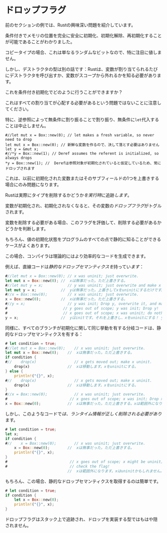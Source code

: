 # <!--Drop Flags--> ドロップフラグ

<!--The examples in the previous section introduce an interesting problem for Rust.-->
前のセクションの例では、Rustの興味深い問題を紹介しています。
<!--We have seen that it's possible to conditionally initialize, deinitialize, and reinitialize locations of memory totally safely.-->
条件付きでメモリの位置を完全に安全に初期化、初期化解除、再初期化することが可能であることがわかりました。
<!--For Copy types, this isn't particularly notable since they're just a random pile of bits.-->
コピータイプの場合、これは単なるランダムなビットなので、特に注目に値しません。
<!--However types with destructors are a different story: Rust needs to know whether to call a destructor whenever a variable is assigned to, or a variable goes out of scope.-->
しかし、デストラクタの型は別の話です：Rustは、変数が割り当てられるたびにデストラクタを呼び出すか、変数がスコープから外れるかを知る必要があります。
<!--How can it do this with conditional initialization?-->
これを条件付き初期化でどのように行うことができますか？

<!--Note that this is not a problem that all assignments need worry about.-->
これはすべての割り当てが心配する必要があるという問題ではないことに注意してください。
<!--In particular, assigning through a dereference unconditionally drops, and assigning in a `let` unconditionally doesn't drop:-->
特に、逆参照によって無条件に割り振ることで割り振り、無条件に`let`代入することは中止しません。

```
#//let mut x = Box::new(0); // let makes a fresh variable, so never need to drop
let mut x = Box::new(0); // 新鮮な変数を作るので、決して落とす必要はありません
let y = &mut x;
#//*y = Box::new(1); // Deref assumes the referent is initialized, so always drops
*y = Box::new(1); //  Derefは参照対象が初期化されていると仮定しているため、常にドロップされます
```

<!--This is only a problem when overwriting a previously initialized variable or one of its subfields.-->
これは、以前に初期化された変数またはそのサブフィールドの1つを上書きする場合にのみ問題になります。

<!--It turns out that Rust actually tracks whether a type should be dropped or not *at runtime*.-->
Rustは実際にタイプを削除するかどうか*を実行時*に追跡*します*。
<!--As a variable becomes initialized and uninitialized, a *drop flag* for that variable is toggled.-->
変数が初期化され、初期化されなくなると、その変数の*ドロップフラグ*がトグルされます。
<!--When a variable might need to be dropped, this flag is evaluated to determine if it should be dropped.-->
変数を削除する必要がある場合、このフラグを評価して、削除する必要があるかどうかを判断します。

<!--Of course, it is often the case that a value's initialization state can be statically known at every point in the program.-->
もちろん、値の初期化状態をプログラムのすべての点で静的に知ることができるケースがよくあります。
<!--If this is the case, then the compiler can theoretically generate more efficient code!-->
この場合、コンパイラは理論的にはより効率的なコードを生成できます。
<!--For instance, straight-line code has such *static drop semantics*:-->
例えば、直線コードは*静的なドロップセマンティクスを*持ってい*ます*：

```rust
#//let mut x = Box::new(0); // x was uninit; just overwrite.
let mut x = Box::new(0); //  xは無事だった。ただ上書きする。
#//let mut y = x;           // y was uninit; just overwrite and make x uninit.
let mut y = x;           //  yは無事だった。上書きしてxをuninitにするだけです。
#//x = Box::new(0);         // x was uninit; just overwrite.
x = Box::new(0);         //  xは無事だった。ただ上書きする。
#//y = x;                   // y was init; Drop y, overwrite it, and make x uninit!
#                         // y goes out of scope; y was init; Drop y!
#                         // x goes out of scope; x was uninit; do nothing.
y = x;                   //  yはinitです。それを上書きし、xをuninitにする！ yは範囲外になります。yはinitです。Drop y！ xは範囲外になります。xは無事だった。何もしない。
```

<!--Similarly, branched code where all branches have the same behavior with respect to initialization has static drop semantics:-->
同様に、すべてのブランチが初期化に関して同じ挙動を有する分岐コードは、静的なドロップセマンティクスを有する：

```rust
# let condition = true;
#//let mut x = Box::new(0);    // x was uninit; just overwrite.
let mut x = Box::new(0);    //  xは無事だった。ただ上書きする。
if condition {
#//    drop(x)                 // x gets moved out; make x uninit.
    drop(x)                 //  xは移動します。xをuninitにする。
} else {
    println!("{}", x);
#//    drop(x)                 // x gets moved out; make x uninit.
    drop(x)                 //  xは移動します。xをuninitにする。
}
#//x = Box::new(0);            // x was uninit; just overwrite.
#                            // x goes out of scope; x was init; Drop x!
x = Box::new(0);            //  xは無事だった。ただ上書きする。xは範囲外になります。xはinitでした。ドロップx！
```

<!--However code like this *requires* runtime information to correctly Drop:-->
しかし、このようなコードで*は、*ランタイム情報が正しく削除される*必要があり*ます。

```rust
# let condition = true;
let x;
if condition {
#//    x = Box::new(0);        // x was uninit; just overwrite.
    x = Box::new(0);        //  xは無事だった。ただ上書きする。
    println!("{}", x);
}
#                            // x goes out of scope; x might be uninit;
#                            // check the flag!
                            //  xは範囲外になります。xはuninitかもしれません。フラグをチェック！
```

<!--Of course, in this case it's trivial to retrieve static drop semantics:-->
もちろん、この場合、静的なドロップセマンティクスを取得するのは簡単です。

```rust
# let condition = true;
if condition {
    let x = Box::new(0);
    println!("{}", x);
}
```

<!--The drop flags are tracked on the stack and no longer stashed in types that implement drop.-->
ドロップフラグはスタック上で追跡され、ドロップを実装する型ではもはや隠されません。

